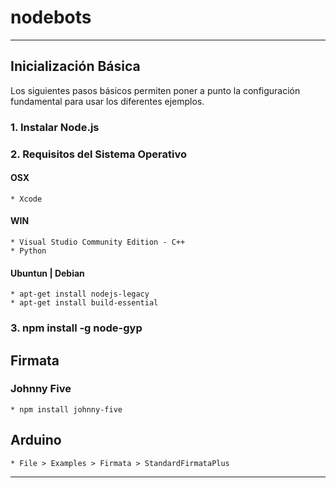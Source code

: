 # nodebots

------------------------
## Inicialización Básica

Los siguientes pasos básicos permiten poner a punto la configuración fundamental para usar los diferentes ejemplos.

### 1. Instalar Node.js

### 2. Requisitos del Sistema Operativo

#### **OSX**
	* Xcode

#### **WIN**
	* Visual Studio Community Edition - C++
	* Python

####  **Ubuntun | Debian**
	* apt-get install nodejs-legacy
	* apt-get install build-essential

### 3. npm install -g node-gyp

## Firmata
### Johnny Five
	* npm install johnny-five

## Arduino
	* File > Examples > Firmata > StandardFirmataPlus

-------------------------
